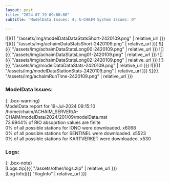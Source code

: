 ```yaml
---
layout: post
title: "2024-07-19 09:00:00"
subtitle: "ModelData Issues: 4; A-CHAIM System Issues: 0"

---
```


![]({{ "/assets/img/modelDataDataStatsShort-2420109.png" | relative_url }})
![]({{ "/assets/img/achaimDataStatsShort-2420109.png" | relative_url }})
![]({{ "/assets/img/achaimDataStatsLong00-2420109.png" | relative_url }})
![]({{ "/assets/img/achaimDataStatsLong01-2420109.png" | relative_url }})
![]({{ "/assets/img/achaimDataStatsLong02-2420109.png" | relative_url }})
![]({{ "/assets/img/modelDataDataStats-2420109.png" | relative_url }})
![]({{ "/assets/img/modelDataStationStats-2420109.png" | relative_url }})
![]({{ "/assets/img/achaimRunTime-2420109.png" | relative_url }})


### ModelData Issues:  
  
{: .box-warning}  
 ModelData report for 19-Jul-2024 09:15:10   
 /home/chaim/ACHAIM_SERVER/A-CHAIM/modelData/2024/201/09/modelData.mat   
 73.6944% of RIO absoprtion values are finite   
 0% of all possible stations for IONO were downloaded. x6068   
 0% of all possible stations for SENTINEL were downloaded. x5523   
 0% of all possible stations for KARTVERKET were downloaded. x530   
  


### Logs:  
  
{: .box-note}  
[Logs.zip]({{ "/assets/other/logs.zip" | relative_url }})  
[Log Info]({{ "/logInfo" | relative_url }})  
